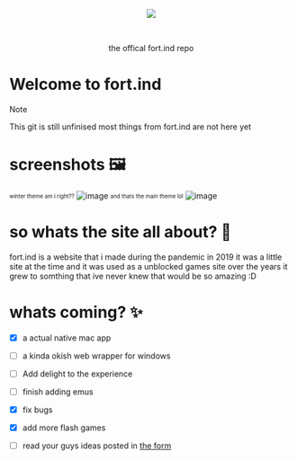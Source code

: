 <p align="center">
  <img src="https://github.com/user-attachments/assets/48824976-2a30-4bee-b17b-9b84dcc58dd4" />
</p>
<br>
 <p align="center">
 the offical fort.ind repo
</p>



# Welcome to fort.ind 
> [!NOTE]
> This git is still unfinised most things from fort.ind are not here yet 
# screenshots 🖼️
<sub><sup>winter theme am i right??</sup></sub>
![image](https://github.com/user-attachments/assets/f10e895d-f1b9-4d9d-ab14-ea4f86936faa)
<sub><sup>and thats the main theme lol</sup></sub>
![image](https://github.com/user-attachments/assets/9a3ffb50-5e8e-41d4-bdcd-7532b57701b6)

# so whats the site all about? 🤔
fort.ind is a website that i made during the pandemic in 2019 it was a little site at the time and it was used as a unblocked games site over the years it grew to somthing that ive never knew that would be so amazing :D 
# whats coming? ✨
- [x] a actual native mac app
- [ ] a kinda okish web wrapper for windows
- [ ] Add delight to the experience
- [ ] finish adding emus
- [x] fix bugs
- [x] add more flash games
- [ ] read your guys ideas posted in [the form](https://forms.gle/K14hXqdQjfksyQnA8)

